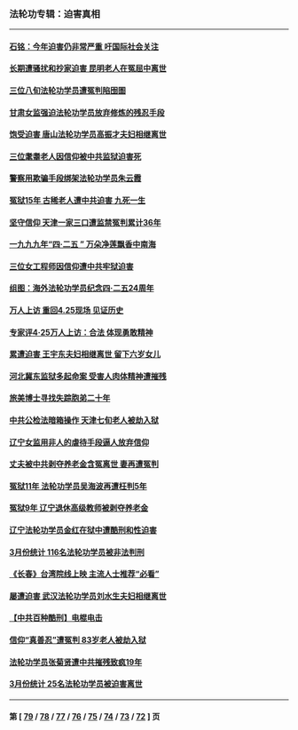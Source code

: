 ### 法轮功专辑：迫害真相
---
#### [石铭：今年迫害仍非常严重 吁国际社会关注](../../pages/nf4379/n13996099.md?05150430) 
#### [长期遭骚扰和抄家迫害 昆明老人在冤屈中离世](../../pages/nf4379/n13990487.md?05150430) 
#### [三位八旬法轮功学员遭冤判陷囹圄](../../pages/nf4379/n13988869.md?05150430) 
#### [甘肃女监强迫法轮功学员放弃修炼的残忍手段](../../pages/nf4379/n13988053.md?05150430) 
#### [饱受迫害 唐山法轮功学员高振才夫妇相继离世](../../pages/nf4379/n13987209.md?05150430) 
#### [三位耄耋老人因信仰被中共监狱迫害死](../../pages/nf4379/n13986618.md?05150430) 
#### [警察用欺骗手段绑架法轮功学员朱云霞](../../pages/nf4379/n13985959.md?05150430) 
#### [冤狱15年 古稀老人遭中共迫害 九死一生](../../pages/nf4379/n13985199.md?05150430) 
#### [坚守信仰 天津一家三口遭监禁冤判累计36年](../../pages/nf4379/n13983791.md?05150430) 
#### [一九九九年“四·二五 ” 万朵净莲飘香中南海](../../pages/nf4379/n13984266.md?05150430) 
#### [三位女工程师因信仰遭中共牢狱迫害](../../pages/nf4379/n13982891.md?05150430) 
#### [组图：海外法轮功学员纪念四‧二五24周年](../../pages/nf4379/n13979790.md?05150430) 
#### [万人上访 重回4.25现场 见证历史](../../pages/nf4379/n13979775.md?05150430) 
#### [专家评4‧25万人上访：合法 体现勇敢精神](../../pages/nf4379/n13975820.md?05150430) 
#### [累遭迫害 王宇东夫妇相继离世 留下六岁女儿](../../pages/nf4379/n13977555.md?05150430) 
#### [河北冀东监狱多起命案 受害人肉体精神遭摧残](../../pages/nf4379/n13976483.md?05150430) 
#### [旅美博士寻找失踪胞弟二十年](../../pages/nf4379/n13976318.md?05150430) 
#### [中共公检法暗箱操作 天津七旬老人被劫入狱](../../pages/nf4379/n13975097.md?05150430) 
#### [辽宁女监用非人的虐待手段逼人放弃信仰](../../pages/nf4379/n13972297.md?05150430) 
#### [丈夫被中共剥夺养老金含冤离世 妻再遭冤判](../../pages/nf4379/n13970514.md?05150430) 
#### [冤狱11年 法轮功学员吴海波再遭枉判5年](../../pages/nf4379/n13966760.md?05150430) 
#### [冤狱9年 辽宁退休高级教师被剥夺养老金](../../pages/nf4379/n13969844.md?05150430) 
#### [辽宁法轮功学员金红在狱中遭酷刑和性迫害](../../pages/nf4379/n13969049.md?05150430) 
#### [3月份统计 116名法轮功学员被非法判刑](../../pages/nf4379/n13967624.md?05150430) 
#### [《长春》台湾院线上映 主流人士推荐“必看”](../../pages/nf4379/n13967751.md?05150430) 
#### [屡遭迫害 武汉法轮功学员刘水生夫妇相继离世](../../pages/nf4379/n13965806.md?05150430) 
#### [【中共百种酷刑】电棍电击](../../pages/nf4379/n13964477.md?05150430) 
#### [信仰“真善忍”遭冤判 83岁老人被劫入狱](../../pages/nf4379/n13958286.md?05150430) 
#### [法轮功学员张菊贤遭中共摧残致疯19年](../../pages/nf4379/n13962633.md?05150430) 
#### [3月份统计 25名法轮功学员被迫害离世](../../pages/nf4379/n13963851.md?05150430) 

---
#### 第 [ [79](./79.md?05150430) / [78](./78.md?05150430) / [77](./77.md?05150430) / [76](./76.md?05150430) / [75](./75.md?05150430) / [74](./74.md?05150430) / [73](./73.md?05150430) / [72](./72.md?05150430) ] 页
